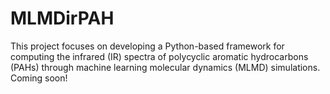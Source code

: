 # MLMDirPAH
This project focuses on developing a Python-based framework for computing the infrared (IR) spectra of polycyclic aromatic hydrocarbons (PAHs) through machine learning molecular dynamics (MLMD) simulations. 
Coming soon!
